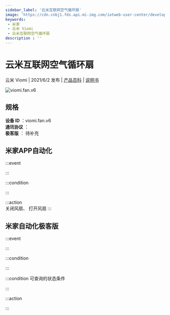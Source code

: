 ```yaml
---
sidebar_label: '云米互联网空气循环扇'
image: 'https://cdn.cnbj1.fds.api.mi-img.com/iotweb-user-center/developer_1679047842237kOyAO1Zu.png?GalaxyAccessKeyId=AKVGLQWBOVIRQ3XLEW&Expires=9223372036854775807&Signature=xcwXE92d1yplGGvi+taiqc4eBW0='
keywords: 
 - 米家
 - 云米 Viomi
 - 云米互联网空气循环扇
description : ''
---
```

# 云米互联网空气循环扇

云米 Viomi | 2021/6/2 发布 | [产品百科](https://home.mi.com/webapp/content/baike/product/index.html?model=viomi.fan.v6/) | [说明书](https://home.mi.com/views/introduction.html?model=viomi.fan.v6&region=cn)

![viomi.fan.v6](https://cdn.cnbj1.fds.api.mi-img.com/iotweb-user-center/developer_1679047842237kOyAO1Zu.png?GalaxyAccessKeyId=AKVGLQWBOVIRQ3XLEW&Expires=9223372036854775807&Signature=xcwXE92d1yplGGvi+taiqc4eBW0=)

## 规格  
> 
**设备 ID** ：viomi.fan.v6  
**通讯协议** ：  
**极客版**  ： 待补充 


## 米家APP自动化  

:::event  

:::

:::condition  

:::

:::action   
关闭风扇、 打开风扇
:::

## 米家自动化极客版  

:::event  

:::

:::condition  

:::

:::condition 可查询的状态条件  

:::

:::action  

:::

        
